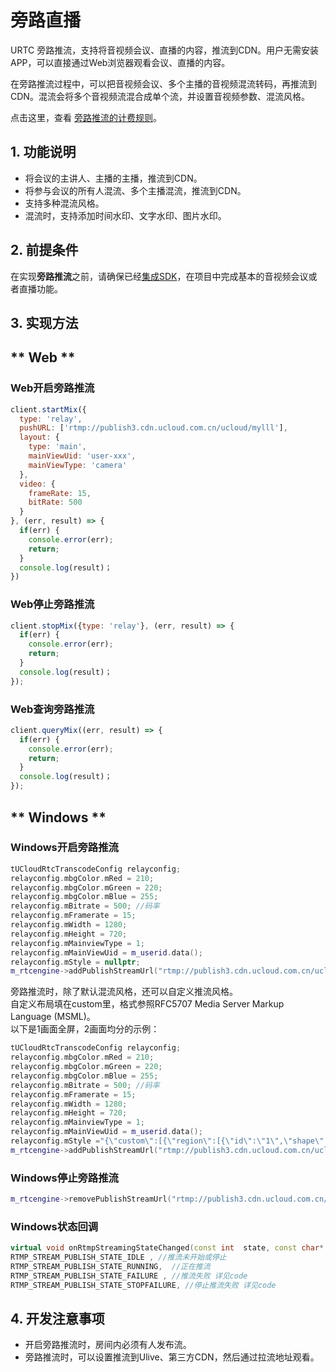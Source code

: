 # 旁路直播

URTC 旁路推流，支持将音视频会议、直播的内容，推流到CDN。用户无需安装APP，可以直接通过Web浏览器观看会议、直播的内容。

在旁路推流过程中，可以把音视频会议、多个主播的音视频混流转码，再推流到CDN。混流会将多个音视频流混合成单个流，并设置音视频参数、混流风格。

点击这里，查看 [旁路推流的计费规则](urtc/price)。

## 1. 功能说明

 - 将会议的主讲人、主播的主播，推流到CDN。 
 - 将参与会议的所有人混流、多个主播混流，推流到CDN。 
 - 支持多种混流风格。 
 - 混流时，支持添加时间水印、文字水印、图片水印。
 
## 2. 前提条件

在实现**旁路推流**之前，请确保已经[集成SDK](urtc/sdk/VideoStart)，在项目中完成基本的音视频会议或者直播功能。

## 3. 实现方法

<!-- tabs:start -->

## ** Web **

### Web开启旁路推流

```js
client.startMix({
  type: 'relay',
  pushURL: ['rtmp://publish3.cdn.ucloud.com.cn/ucloud/mylll'],
  layout: {
    type: 'main',
    mainViewUid: 'user-xxx',
    mainViewType: 'camera'
  },
  video: {
    frameRate: 15,
    bitRate: 500
  }
}, (err, result) => {
  if(err) {
    console.error(err);
    return;
  }
  console.log(result)；
})
```

### Web停止旁路推流

```js
client.stopMix({type: 'relay'}, (err, result) => {
  if(err) {
    console.error(err);
    return;
  }
  console.log(result)；
});
```

### Web查询旁路推流

```js
client.queryMix((err, result) => {
  if(err) {
    console.error(err);
    return;
  }
  console.log(result)；
});
```

## ** Windows **

### Windows开启旁路推流

``` cpp
tUCloudRtcTranscodeConfig relayconfig;
relayconfig.mbgColor.mRed = 210;
relayconfig.mbgColor.mGreen = 220; 
relayconfig.mbgColor.mBlue = 255;
relayconfig.mBitrate = 500; //码率
relayconfig.mFramerate = 15;
relayconfig.mWidth = 1280;
relayconfig.mHeight = 720;
relayconfig.mMainviewType = 1;
relayconfig.mMainViewUid = m_userid.data();
relayconfig.mStyle = nullptr;
m_rtcengine->addPublishStreamUrl("rtmp://publish3.cdn.ucloud.com.cn/ucloud/mylll",&relayconfig);
```

旁路推流时，除了默认混流风格，还可以自定义推流风格。    
自定义布局填在custom里，格式参照RFC5707 Media Server Markup Language (MSML)。   
以下是1画面全屏，2画面均分的示例：    


``` cpp
tUCloudRtcTranscodeConfig relayconfig;
relayconfig.mbgColor.mRed = 210;
relayconfig.mbgColor.mGreen = 220; 
relayconfig.mbgColor.mBlue = 255;
relayconfig.mBitrate = 500; //码率
relayconfig.mFramerate = 15;
relayconfig.mWidth = 1280;
relayconfig.mHeight = 720;
relayconfig.mMainviewType = 1;
relayconfig.mMainViewUid = m_userid.data();
relayconfig.mStyle ="{\"custom\":[{\"region\":[{\"id\":\"1\",\"shape\":\"rectangle\",\"area\":{\"left\":\"0\",\"top\":\"0\",\"width\":\"1\",\"height\":\"1\"}}]},{\"region\":[{\"id\":\"1\",\"shape\":\"rectangle\",\"area\":{\"left\":\"0\",\"top\":\"1/4\",\"width\":\"1/2\",\"height\":\"1/2\"}},{\"id\":\"2\",\"shape\":\"rectangle\",\"area\":{\"left\":\"1/2\",\"top\":\"1/4\",\"width\":\"1/2\",\"height\":\"1/2\"}}]}]}";
m_rtcengine->addPublishStreamUrl("rtmp://publish3.cdn.ucloud.com.cn/ucloud/mylll",&relayconfig);

```

   
### Windows停止旁路推流
``` cpp
m_rtcengine->removePublishStreamUrl("rtmp://publish3.cdn.ucloud.com.cn/ucloud/mylll");
```

### Windows状态回调
``` cpp
virtual void onRtmpStreamingStateChanged(const int 	state, const char* url, int code);
RTMP_STREAM_PUBLISH_STATE_IDLE , //推流未开始或停止  
RTMP_STREAM_PUBLISH_STATE_RUNNING,  //正在推流
RTMP_STREAM_PUBLISH_STATE_FAILURE , //推流失败 详见code
RTMP_STREAM_PUBLISH_STATE_STOPFAILURE, //停止推流失败 详见code
```


<!-- tabs:end -->

## 4. 开发注意事项

 - 开启旁路推流时，房间内必须有人发布流。
 - 旁路推流时，可以设置推流到Ulive、第三方CDN，然后通过拉流地址观看。
 
